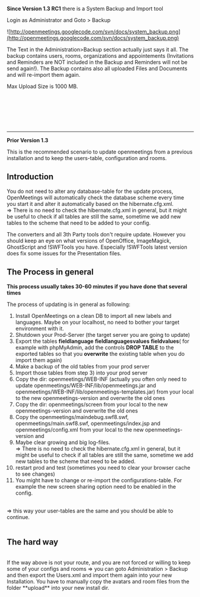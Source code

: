 **Since Version 1.3 RC1** there is a System Backup and Import tool

Login as Administrator and Goto > Backup

![http://openmeetings.googlecode.com/svn/docs/system_backup.png](http://openmeetings.googlecode.com/svn/docs/system_backup.png)

The Text in the Administration>Backup section actually just says it all.
The backup contains users, rooms, organizations and appointements (Invitations and Reminders are NOT included in the Backup and Reminders will not be send again!).
The Backup contains also all uploaded Files and Documents and will re-import them again.

Max Upload Size is 1000 MB.


<br /><br /><br /><br /><br />




---


**Prior Version 1.3**



This is the recommended scenario to update openmeetings from a previous installation and to keep the users-table, configuration and rooms.

## Introduction ##

You do not need to alter any database-table for the update process, OpenMeetings will automatically check the database scheme every time you start it and alter it automatically based on the hibernate.cfg.xml.<br />
=> There is no need to check the hibernate.cfg.xml in general, but it might be useful to check if all tables are still the same, sometime we add new tables to the scheme that need to be added to your config.

The converters and all 3th Party tools don't require update. However you should keep an eye on what versions of OpenOffice, ImageMagick, GhostScript and !SWFTools you have. Especially !SWFTools latest version does fix some issues for the Presentation files.

## The Process in general ##

**This process usually takes 30-60 minutes if you have done that several times**

The process of updating is in general as following:<br />
1) Install OpenMeetings on a clean DB to import all new labels and languages. Maybe on your localhost, no need to bother your target environment with it.<br />
2) Shutdown your Prod-Server (the target server you are going to update)<br />
3) Export the tables **fieldlanguage** **fieldlanguagesvalues** **fieldvalues**( for example with phpMyAdmin, add the controls **DROP TABLE** to the exported tables so that you **overwrite** the existing table when you do import them again)<br />
4) Make a backup of the old tables from your prod server<br />
5) Import those tables from step 3) into your prod server<br />
6) Copy the dir: openmeetings/WEB-INF (actually you often only need to update openmeetings/WEB-INF/lib/openmeetings.jar and openmeetings/WEB-INF/lib/openmeetings-templates.jar) from your local  to the new openmeetings-version and overwrite the old ones<br />
7) Copy the dir: openmeetings/screen from your local to the new openmeetings-version and overwrite the old ones<br />
8) Copy the openmeetings/maindebug.swf8.swf, openmeetings/main.swf8.swf, openmeetings/index.jsp and openmeetings/config.xml from your local to the new openmeetings-version and  <br />
9) Maybe clear growing and big log-files.<br />
=> There is no need to check the hibernate.cfg.xml in general, but it might be useful to check if all tables are still the same, sometime we add new tables to the scheme that need to be added.<br />
10) restart prod and test (sometimes you need to clear your browser cache to see changes)<br />
11) You might have to change or re-import the configurations-table. For example the new screen sharing option need to be enabled in the config.<br /><br />

=> this way your user-tables are the same and you should be able to continue.<br />
<br />
## The hard way ##
<br />
If the way above is not your route, and you are not forced or willing to keep some of your configs and rooms => you can goto Administration > Backup and then export the Users.xml and import them again into your new Installation. You have to manually copy the avatars and room files from the folder **upload** into your new install dir.